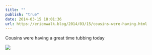 ```yaml
---
title: ""
publish: "true"
date: 2014-03-15 18:01:36
url: https://ericmwalk.blog/2014/03/15/cousins-were-having.html
---
```


Cousins were having a great time tubbing today

![](https://ericmwalk.blog/uploads/2022/7055e8d027.jpg)